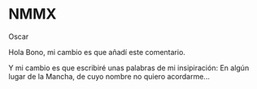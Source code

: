 # NMMX
Oscar

Hola Bono, mi cambio es que añadí este comentario.

Y mi cambio es que escribiré unas palabras de mi insipiración: En algún lugar de la Mancha, de cuyo nombre no quiero acordarme...


